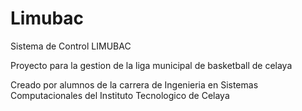 Limubac
=======
Sistema de Control LIMUBAC

Proyecto para la gestion de la liga municipal de basketball de celaya

Creado por alumnos de la carrera de Ingenieria en Sistemas Computacionales del
Instituto Tecnologico de Celaya
